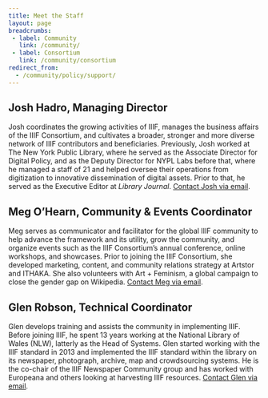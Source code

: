 ```yaml
---
title: Meet the Staff
layout: page
breadcrumbs:
 - label: Community
   link: /community/
 - label: Consortium
   link: /community/consortium
redirect_from:
  - /community/policy/support/
---
```


## Josh Hadro, Managing Director

Josh coordinates the growing activities of IIIF, manages the business affairs of the IIIF Consortium, and cultivates a broader, stronger and more diverse network of IIIF contributors and beneficiaries. Previously, Josh worked at The New York Public Library, where he served as the Associate Director for Digital Policy, and as the Deputy Director for NYPL Labs before that, where he managed a staff of 21 and helped oversee their operations from digitization to innovative dissemination of digital assets. Prior to that, he served as the Executive Editor at _Library Journal_. [Contact Josh via email](mailto:josh.hadro@iiif.io).

## Meg O’Hearn, Community & Events Coordinator

Meg serves as communicator and facilitator for the global IIIF community to help advance the framework and its utility, grow the community, and organize events such as the IIIF Consortium’s annual conference, online workshops, and showcases. Prior to joining the IIIF Consortium, she developed marketing, content, and community relations strategy at Artstor and ITHAKA. She also volunteers with Art + Feminism, a global campaign to close the gender gap on Wikipedia. [Contact Meg via email](mailto:meg.ohearn@iiif.io).

## Glen Robson, Technical Coordinator

Glen develops training and assists the community in implementing IIIF. Before joining IIIF, he spent 13 years working at the National Library of Wales (NLW), latterly as the Head of Systems. Glen started working with the IIIF standard in 2013 and implemented the IIIF standard within the library on its newspaper, photograph, archive, map and crowdsourcing systems. He is the co-chair of the IIIF Newspaper Community group and has worked with Europeana and others looking at harvesting IIIF resources. [Contact Glen via email](mailto:glen.robson@iiif.io).
